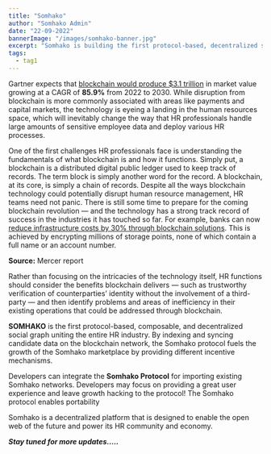 ```yaml
---
title: "Somhako"
author: "Somhako Admin"
date: "22-09-2022"
bannerImage: "/images/somhako-banner.jpg"
excerpt: "Somhako is building the first protocol-based, decentralized social graph to bridge the gap between brands and talent."
tags:
  - tag1
---
```


Gartner expects that [blockchain would produce $3.1 trillion](https://media.consensys.net/gartner-blockchain-will-deliver-3-1-trillion-dollars-in-value-by-2030-d32b79c4c560) in market value growing at a CAGR of **85.9%** from 2022 to 2030. While disruption from blockchain is more commonly associated with areas like payments and capital markets, the technology is eyeing a landing in the human resources space, which will inevitably change the way that HR professionals handle large amounts of sensitive employee data and deploy various HR processes.

One of the first challenges HR professionals face is understanding the fundamentals of what blockchain is and how it functions. Simply put, a blockchain is a distributed digital public ledger used to keep track of records. The term block is simply another word for the record. A blockchain, at its core, is simply a chain of records. Despite all the ways blockchain technology could potentially disrupt human resource management, HR teams need not panic. There is still some time to prepare for the coming blockchain revolution — and the technology has a strong track record of success in the industries it has touched so far. For example, banks can now [reduce infrastructure costs by 30% through blockchain solutions](https://coinjournal.net/accenture-blockchain-reduce-banks-infrastructure-costs/). This is achieved by encrypting millions of storage points, none of which contain a full name or an account number.

**Source:** Mercer report

Rather than focusing on the intricacies of the technology itself, HR functions should consider the benefits blockchain delivers — such as trustworthy verification of counterparties’ identity without the involvement of a third-party — and then identify problems and areas of inefficiency in their existing operations that could be addressed through blockchain.

**SOMHAKO** is the first protocol-based, composable, and decentralized social graph uniting the entire HR industry. By indexing and syncing candidate data on the blockchain network, the Somhako protocol fuels the growth of the Somhako marketplace by providing different incentive mechanisms.

Developers can integrate the **Somhako Protocol** for importing existing Somhako networks. Developers may focus on providing a great user experience and leave growth hacking to the protocol! The Somhako protocol enables portability

Somhako is a decentralized platform that is designed to enable the open web of the future and power its HR community and economy.

***Stay tuned for more updates…..***
